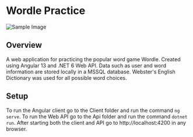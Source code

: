 # Wordle Practice

![Sample Image](../client/src/assets/sample-img.png)

## Overview
A web application for practicing the popular word game Wordle. Created using Angular 13 and .NET 6 Web API. Data such as user and word information are stored locally in a MSSQL database. Webster's English Dictionary was used for all possible word choices.

## Setup
To run the Angular client go to the Client folder and run the command `ng serve`. To run the Web API go to the Api folder and run the command `dotnet run`.
After starting both the client and API go to http://localhost:4200 in any browser.
